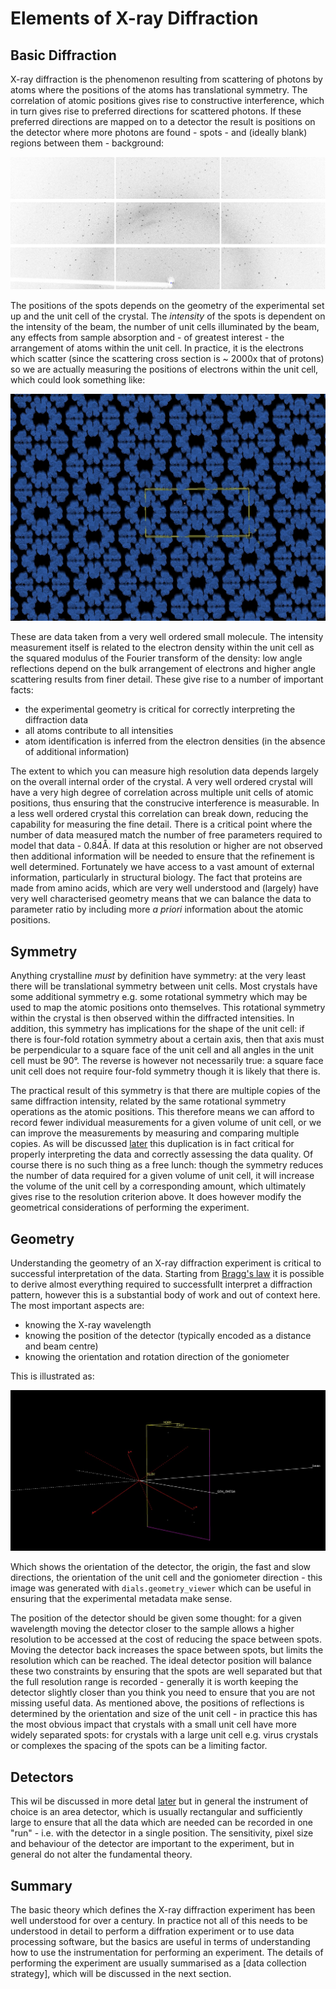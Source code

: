# Elements of X-ray Diffraction

## Basic Diffraction

X-ray diffraction is the phenomenon resulting from scattering of photons by atoms where the positions of the atoms has translational symmetry. The correlation of atomic positions gives rise to constructive interference, which in turn gives rise to preferred directions for scattered photons. If these preferred directions are mapped on to a detector the result is positions on the detector where more photons are found - spots - and (ideally blank) regions between them - background:

![Example of X-ray diffraction from a cubic insulin crystal](./diffraction.jpg)

The positions of the spots depends on the geometry of the experimental set up and the unit cell of the crystal. The _intensity_ of the spots is dependent on the intensity of the beam, the number of unit cells illuminated by the beam, any effects from sample absorption and - of greatest interest - the arrangement of atoms within the unit cell. In practice, it is the electrons which scatter (since the scattering cross section is ~ 2000x that of protons) so we are actually measuring the positions of electrons within the unit cell, which could look something like:

![Example of electron density within a unit cell](./electrons.jpg)

These are data taken from a very well ordered small molecule. The intensity measurement itself is related to the electron density within the unit cell as the squared modulus of the Fourier transform of the density: low angle reflections depend on the bulk arrangement of electrons and higher angle scattering results from finer detail. These give rise to a number of important facts:

- the experimental geometry is critical for correctly interpreting the diffraction data
- all atoms contribute to all intensities
- atom identification is inferred from the electron densities (in the absence of additional information)

The extent to which you can measure high resolution data depends largely on the overall internal order of the crystal. A very well ordered crystal will have a very high degree of correlation across multiple unit cells of atomic positions, thus ensuring that the construcive interference is measurable. In a less well ordered crystal this correlation can break down, reducing the capability for measuring the fine detail. There is a critical point where the number of data measured match the number of free parameters required to model that data - 0.84Å. If data at this resolution or higher are not observed then additional information will be needed to ensure that the refinement is well determined. Fortunately we have access to a vast amount of external information, particularly in structural biology. The fact that proteins are made from amino acids, which are very well understood and (largely) have very well characterised geometry means that we can balance the data to parameter ratio by including more _a priori_ information about the atomic positions.

## Symmetry

Anything crystalline _must_ by definition have symmetry: at the very least there will be translational symmetry between unit cells. Most crystals have some additional symmetry e.g. some rotational symmetry which may be used to map the atomic positions onto themselves. This rotational symmetry within the crystal is then observed within the diffracted intensities. In addition, this symmetry has implications for the shape of the unit cell: if there is four-fold rotation symmetry about a certain axis, then that axis must be perpendicular to a square face of the unit cell and all angles in the unit cell must be 90°. The reverse is however not necessarily true: a square face unit cell does not require four-fold symmetry though it is likely that there is.

The practical result of this symmetry is that there are multiple copies of the same diffraction intensity, related by the same rotational symmetry operations as the atomic positions. This therefore means we can afford to record fewer individual measurements for a given volume of unit cell, or we can improve the measurements by measuring and comparing multiple copies. As will be discussed [later](./strategy.md) this duplication is in fact critical for properly interpreting the data and correctly assessing the data quality. Of course there is no such thing as a free lunch: though the symmetry reduces the number of data required for a given volume of unit cell, it will increase the volume of the unit cell by a corresponding amount, which ultimately gives rise to the resolution criterion above. It does however modify the geometrical considerations of performing the experiment.

## Geometry

Understanding the geometry of an X-ray diffraction experiment is critical to successful interpretation of the data. Starting from [Bragg's law](https://en.wikipedia.org/wiki/Bragg%27s_law) it is possible to derive almost everything required to successfullt interpret a diffraction pattern, however this is a substantial body of work and out of context here. The most important aspects are:

- knowing the X-ray wavelength
- knowing the position of the detector (typically encoded as a distance and beam centre)
- knowing the orientation and rotation direction of the goniometer

This is illustrated as:

![Geometry of an X-ray diffraction experiment](./geometry.jpg)

Which shows the orientation of the detector, the origin, the fast and slow directions, the orientation of the unit cell and the goniometer direction - this image was generated with `dials.geometry_viewer` which can be useful in ensuring that the experimental metadata make sense.

The position of the detector should be given some thought: for a given wavelength moving the detector closer to the sample allows a higher resolution to be accessed at the cost of reducing the space between spots. Moving the detector back increases the space between spots, but limits the resolution which can be reached. The ideal detector position will balance these two constraints by ensuring that the spots are well separated but that the full resolution range is recorded - generally it is worth keeping the detector slightly closer than you think you need to ensure that you are not missing useful data. As mentioned above, the positions of reflections is determined by the orientation and size of the unit cell - in practice this has the most obvious impact that crystals with a small unit cell have more widely separated spots: for crystals with a large unit cell e.g. virus crystals or complexes the spacing of the spots can be a limiting factor.

## Detectors

This wil be discussed in more detal [later](./detection.md) but in general the instrument of choice is an area detector, which is usually rectangular and sufficiently large to ensure that all the data which are needed can be recorded in one "run" - i.e. with the detector in a single position. The sensitivity, pixel size and behaviour of the detector are important to the experiment, but in general do not alter the fundamental theory.

## Summary

The basic theory which defines the X-ray diffraction experiment has been well understood for over a century. In practice not all of this needs to be understood in detail to perform a diffration experiment or to use data processing software, but the basics are useful in terms of understanding how to use the instrumentation for performing an experiment. The details of performing the experiment are usually summarised as a [data collection strategy], which will be discussed in the next section.
